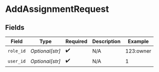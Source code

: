 # AddAssignmentRequest


## Fields

| Field              | Type               | Required           | Description        | Example            |
| ------------------ | ------------------ | ------------------ | ------------------ | ------------------ |
| `role_id`          | *Optional[str]*    | :heavy_check_mark: | N/A                | 123:owner          |
| `user_id`          | *Optional[str]*    | :heavy_check_mark: | N/A                | 1                  |